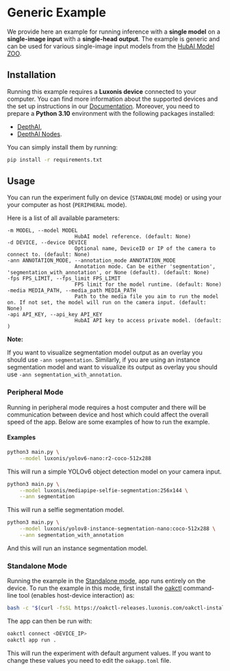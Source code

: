 # Generic Example

We provide here an example for running inference with a **single model** on a **single-image input** with a **single-head output**.
The example is generic and can be used for various single-image input models from the [HubAI Model ZOO](https://hub.luxonis.com/ai/models).

## Installation

Running this example requires a **Luxonis device** connected to your computer. You can find more information about the supported devices and the set up instructions in our [Documentation](https://rvc4.docs.luxonis.com/hardware).
Moreover, you need to prepare a **Python 3.10** environment with the following packages installed:

- [DepthAI](https://pypi.org/project/depthai/),
- [DepthAI Nodes](https://pypi.org/project/depthai-nodes/).

You can simply install them by running:

```bash
pip install -r requirements.txt
```

## Usage

You can run the experiment fully on device (`STANDALONE` mode) or using your your computer as host (`PERIPHERAL` mode).

Here is a list of all available parameters:

```
-m MODEL, --model MODEL
                      HubAI model reference. (default: None)
-d DEVICE, --device DEVICE
                      Optional name, DeviceID or IP of the camera to connect to. (default: None)
-ann ANNOTATION_MODE, --annotation_mode ANNOTATION_MODE
                      Annotation mode. Can be either 'segmentation', 'segmentation_with_annotation', or None (default). (default: None)
-fps FPS_LIMIT, --fps_limit FPS_LIMIT
                      FPS limit for the model runtime. (default: None)
-media MEDIA_PATH, --media_path MEDIA_PATH
                      Path to the media file you aim to run the model on. If not set, the model will run on the camera input. (default: None)
-api API_KEY, --api_key API_KEY
                      HubAI API key to access private model. (default: )
```

**Note:**

If you want to visualize segmentation model output as an overlay you should use `-ann segmentation`. Similarly, if you are using an instance segmentation model and want to visualize its output as overlay you should use `-ann segmentation_with_annotation`.

### Peripheral Mode

Running in peripheral mode requires a host computer and there will be communication between device and host which could affect the overall speed of the app. Below are some examples of how to run the example.

#### Examples

```bash
python3 main.py \
    --model luxonis/yolov6-nano:r2-coco-512x288
```

This will run a simple YOLOv6 object detection model on your camera input.

```bash
python3 main.py \
    --model luxonis/mediapipe-selfie-segmentation:256x144 \
    --ann segmentation
```

This will run a selfie segmentation model.

```bash
python3 main.py \
    --model luxonis/yolov8-instance-segmentation-nano:coco-512x288 \
    --ann segmentation_with_annotation
```

And this will run an instance segmentation model.

### Standalone Mode

Running the example in the [Standalone mode](https://rvc4.docs.luxonis.com/software/depthai/standalone/), app runs entirely on the device.
To run the example in this mode, first install the [oakctl](https://rvc4.docs.luxonis.com/software/tools/oakctl/) command-line tool (enables host-device interaction) as:

```bash
bash -c "$(curl -fsSL https://oakctl-releases.luxonis.com/oakctl-installer.sh)"
```

The app can then be run with:

```bash
oakctl connect <DEVICE_IP>
oakctl app run .
```

This will run the experiment with default argument values. If you want to change these values you need to edit the `oakapp.toml` file.
